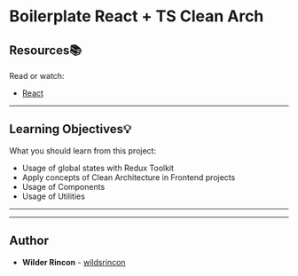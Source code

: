 # Boilerplate React + TS Clean Arch

## Resources:books:
Read or watch:
* [React](https://beta.reactjs.org)

---
## Learning Objectives:bulb:
What you should learn from this project:

* Usage of global states with Redux Toolkit
* Apply concepts of Clean Architecture in Frontend projects 
* Usage of Components
* Usage of Utilities

---
---

## Author
* **Wilder Rincon** - [wildsrincon](https://github.com/wildsrincon)

